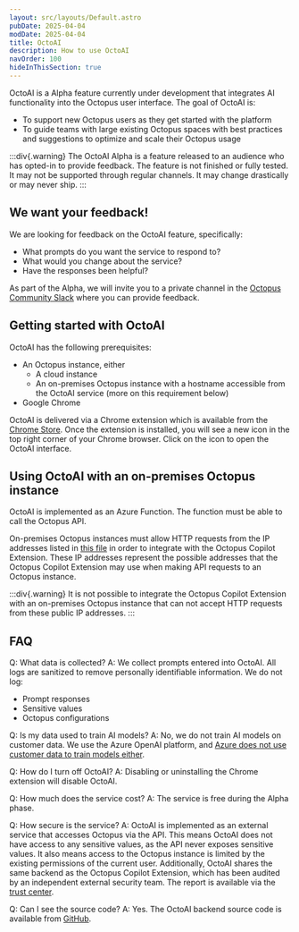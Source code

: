 ```yaml
---
layout: src/layouts/Default.astro
pubDate: 2025-04-04
modDate: 2025-04-04
title: OctoAI
description: How to use OctoAI
navOrder: 100
hideInThisSection: true
---
```


OctoAI is a Alpha feature currently under development that integrates AI functionality into the Octopus user interface. The goal of OctoAI is:

* To support new Octopus users as they get started with the platform
* To guide teams with large existing Octopus spaces with best practices and suggestions to optimize and scale their Octopus usage

:::div{.warning}
The OctoAI Alpha is a feature released to an audience who has opted-in to provide feedback. The feature is not finished or fully tested. It may not be supported through regular channels. It may change drastically or may never ship.
:::

## We want your feedback!

We are looking for feedback on the OctoAI feature, specifically:

* What prompts do you want the service to respond to?
* What would you change about the service?
* Have the responses been helpful?

As part of the Alpha, we will invite you to a private channel in the [Octopus Community Slack](https://octopus.com/community) where you can provide feedback.

## Getting started with OctoAI

OctoAI has the following prerequisites:

* An Octopus instance, either
  * A cloud instance
  * An on-premises Octopus instance with a hostname accessible from the OctoAI service (more on this requirement below)
* Google Chrome

OctoAI is delivered via a Chrome extension which is available from the [Chrome Store](https://chromewebstore.google.com/detail/octoai/acpcjpmjmbdmfabgdpdkiaadnbkcgfon). Once the extension is installed, you will see a new icon in the top right corner of your Chrome browser. Click on the icon to open the OctoAI interface.

## Using OctoAI with an on-premises Octopus instance

OctoAI is implemented as an Azure Function. The function must be able to call the Octopus API.

On-premises Octopus instances must allow HTTP requests from the IP addresses listed in [this file](https://github.com/OctopusSolutionsEngineering/OctopusCopilot/blob/main/outboundips.txt) in order to integrate with the Octopus Copilot Extension. These IP addresses represent the possible addresses that the Octopus Copilot Extension may use when making API requests to an Octopus instance.

:::div{.warning}
It is not possible to integrate the Octopus Copilot Extension with an on-premises Octopus instance that can not accept HTTP requests from these public IP addresses.
:::

## FAQ

Q: What data is collected?
A: We collect prompts entered into OctoAI. All logs are sanitized to remove personally identifiable information. We do not log:
* Prompt responses
* Sensitive values
* Octopus configurations

Q: Is my data used to train AI models?
A: No, we do not train AI models on customer data. We use the Azure OpenAI platform, and [Azure does not use customer data to train models either](https://learn.microsoft.com/en-us/legal/cognitive-services/openai/data-privacy?tabs=azure-portal).

Q: How do I turn off OctoAI?
A: Disabling or uninstalling the Chrome extension will disable OctoAI.

Q: How much does the service cost?
A: The service is free during the Alpha phase.

Q: How secure is the service?
A: OctoAI is implemented as an external service that accesses Octopus via the API. This means OctoAI does not have access to any sensitive values, as the API never exposes sensitive values. It also means access to the Octopus instance is limited by the existing permissions of the current user. Additionally, OctoAI shares the same backend as the Octopus Copilot Extension, which has been audited by an independent external security team. The report is available via the [trust center](https://trust.octopus.com/).

Q: Can I see the source code?
A: Yes. The OctoAI backend source code is available from [GitHub](https://github.com/OctopusSolutionsEngineering/OctopusCopilot).